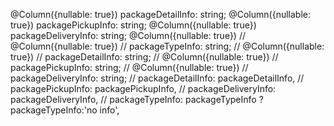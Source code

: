   @Column({nullable: true})
  packageDetailInfo: string;
  @Column({nullable: true})
  packagePickupInfo: string;
  @Column({nullable: true})
  packageDeliveryInfo: string;
  @Column({nullable: true})
      // @Column({nullable: true})
    // packageTypeInfo: string;
    // @Column({nullable: true})
    // packageDetailInfo: string;
    // @Column({nullable: true})
    // packagePickupInfo: string;
    // @Column({nullable: true})
    // packageDeliveryInfo: string;
// packageDetailInfo: packageDetailInfo,
// packagePickupInfo: packagePickupInfo,
// packageDeliveryInfo: packageDeliveryInfo,
// packageTypeInfo:  packageTypeInfo ?packageTypeInfo:'no info',
